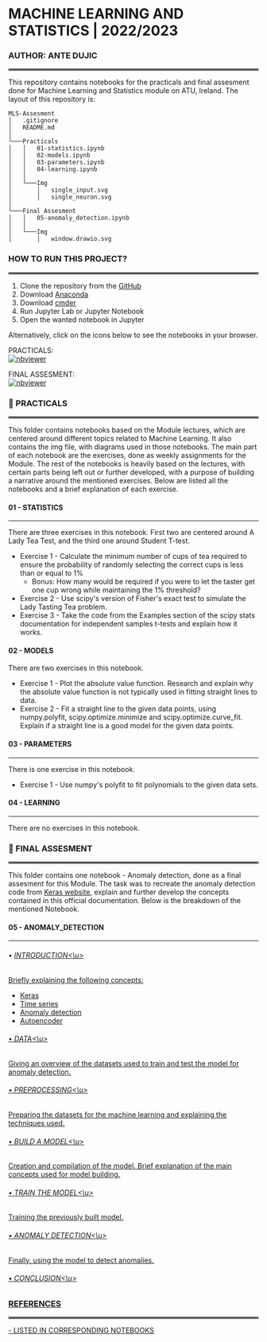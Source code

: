# MACHINE LEARNING AND STATISTICS | 2022/2023
### AUTHOR: ANTE DUJIC
<hr style="border:2px solid gray"> </hr>

This repository contains notebooks for the practicals and final assesment done for Machine Learning and Statistics module on ATU, Ireland. The layout of this repository is:

```
MLS-Assesment
│   .gitignore
│   README.md                   
│
└───Practicals
│   │   01-statistics.ipynb
│   │   02-models.ipynb
│   │   03-parameters.ipynb
│   │   04-learning.ipynb
│   │   
│   └───Img                     
│       │   single_input.svg
│       │   single_neuron.svg
│   
└───Final Assesment
│   │   05-anomaly_detection.ipynb
│   │   
│   └───Img                     
│       │   window.drawio.svg
```


### HOW TO RUN THIS PROJECT?
<hr style="border:2px solid gray"> </hr>

1. Clone the repository from the [GitHub](https://github.com/AnteDujic/MLS-Assessment)
2. Download [Anaconda](https://docs.anaconda.com/anaconda/install/windows/)
3. Download [cmder](https://cmder.app/)
4. Run Jupyter Lab or Jupyter Notebook
5. Open the wanted notebook in Jupyter

Alternatively, click on the icons below to see the notebooks in your browser.

PRACTICALS: <br>
[![nbviewer](https://raw.githubusercontent.com/jupyter/design/master/logos/Badges/nbviewer_badge.svg)](https://nbviewer.org/github/AnteDujic/MLS-Assessment/tree/main/Practicals/)

FINAL ASSESMENT: <br>
[![nbviewer](https://raw.githubusercontent.com/jupyter/design/master/logos/Badges/nbviewer_badge.svg)](https://nbviewer.org/github/AnteDujic/MLS-Assessment/tree/main/Final%20Assesment/)
    
    
### :file_folder: PRACTICALS
<hr style="border:2px solid gray"> </hr>

This folder contains notebooks based on the Module lectures, which are centered around different topics related to Machine Learning. It also contains the img file, with diagrams used in those notebooks. The main part of each notebook are the exercises, done as weekly assignments for the Module. The rest of the notebooks is heavily based on the lectures, with certain parts being left out or further developed, with a purpose of building a narrative around the mentioned exercises. Below are listed all the notebooks and a brief explanation of each exercise.

#### 01 - STATISTICS
***

There are three exercises in this notebook. First two are centered around A Lady Tea Test, and the third one around Student T-test.
- Exercise 1 - Calculate the minimum number of cups of tea required to ensure the probability of randomly selecting the correct cups is less than or equal to 1%
    - Bonus: How many would be required if you were to let the taster get one cup wrong while maintaining the 1% threshold?
- Exercise 2 - Use scipy's version of Fisher's exact test to simulate the Lady Tasting Tea problem.
- Exercise 3 - Take the code from the Examples section of the scipy stats documentation for independent samples t-tests and explain how it works.

#### 02 - MODELS

There are two exercises in this notebook.

- Exercise 1 - Plot the absolute value function. Research and explain why the absolute value function is not typically used in fitting straight lines to data.
- Exercise 2 - Fit a straight line to the given data points, using numpy.polyfit, scipy.optimize.minimize and scipy.optimize.curve_fit. Explain if a straight line is a good model for the given data points.

#### 03 - PARAMETERS
***

There is one exercise in this notebook.

- Exercise 1 - Use numpy's polyfit to fit polynomials to the given data sets.

#### 04 - LEARNING
***

There are no exercises in this notebook.

### :file_folder: FINAL ASSESMENT
<hr style="border:2px solid gray"> </hr>

This folder contains one notebook - Anomaly detection, done as a final assesment for this Module. The task was to recreate the anomaly detection code from [Keras website](https://keras.io/examples/timeseries/timeseries_anomaly_detection/), explain and further develop the concepts contained in this official documentation. Below is the breakdown of the mentioned Notebook.

#### 05 - ANOMALY_DETECTION
***
###### • <u>INTRODUCTION<\u>
Briefly explaining the following concepts:
 - Keras
 - Time series
 - Anomaly detection
 - Autoencoder
 
######  • <u>DATA<\u>
Giving an overview of the datasets used to train and test the model for anomaly detection.

###### • <u>PREPROCESSING<\u>
Preparing the datasets for the machine learning and explaining the techniques used.

###### • <u>BUILD A MODEL<\u>
Creation and compilation of the model. Brief explanation of the main concepts used for model building.

###### • <u>TRAIN THE MODEL<\u>
Training the previously built model.

###### • <u>ANOMALY DETECTION<\u>
Finally, using the model to detect anomalies.

###### • <u>CONCLUSION<\u>


### REFERENCES
<hr style="border:2px solid gray"> </hr>
- LISTED IN CORRESPONDING NOTEBOOKS